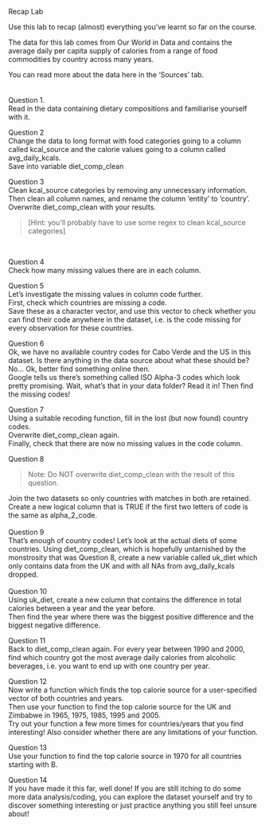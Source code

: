 Recap Lab


Use this lab to recap (almost) everything you've learnt so far on the course.

The data for this lab comes from Our World in Data and contains the average daily per capita supply of calories from a range of food commodities by country across many years.
<br>

You can read more about the data here in the ‘Sources’ tab.
<br>
<br>
<br>
Question 1.<br>
Read in the data containing dietary compositions and familiarise yourself with it.


Question 2<br>
Change the data to long format with food categories going to a column called kcal_source and the calorie values going to a column called avg_daily_kcals.<br>
Save into variable diet_comp_clean


Question 3<br>
Clean kcal_source categories by removing any unnecessary information.<br>
Then clean all column names, and rename the column ‘entity’ to ‘country’.<br>
Overwrite diet_comp_clean with your results.
<blockquote>[Hint: you’ll probably have to use some regex to clean kcal_source categories]
</blockquote><br>


Question 4<br>
Check how many missing values there are in each column.


Question 5<br>
Let’s investigate the missing values in column code further.<br>
First, check which countries are missing a code.<br>
Save these as a character vector, and use this vector to check whether you can find their code anywhere in the dataset, i.e. is the code missing for every observation for these countries.


Question 6<br>
Ok, we have no available country codes for Cabo Verde and the US in this dataset. Is there anything in the data source about what these should be? No… Ok, better find something online then.<br>
Google tells us there’s something called ISO Alpha-3 codes which look pretty promising. Wait, what’s that in your data folder? Read it in! Then find the missing codes!


Question 7<br>
Using a suitable recoding function, fill in the lost (but now found) country codes.<br>
Overwrite diet_comp_clean again.<br>
Finally, check that there are now no missing values in the code column.


Question 8<br>
<blockquote>
Note: Do NOT overwrite diet_comp_clean with the result of this question.
</blockquote>
Join the two datasets so only countries with matches in both are retained.<br>
Create a new logical column that is TRUE if the first two letters of code is the same as alpha_2_code.
<br>
<br>
Question 9<br>
That’s enough of country codes! Let’s look at the actual diets of some countries. Using diet_comp_clean, which is hopefully untarnished by the monstrosity that was Question 8, create a new variable called uk_diet which only contains data from the UK and with all NAs from avg_daily_kcals dropped.
<br>
<br>
Question 10<br>
Using uk_diet, create a new column that contains the difference in total calories between a year and the year before.<br>
Then find the year where there was the biggest positive difference and the biggest negative difference.


Question 11<br>
Back to diet_comp_clean again. For every year between 1990 and 2000, find which country got the most average daily calories from alcoholic beverages, i.e. you want to end up with one country per year.


Question 12<br>
Now write a function which finds the top calorie source for a user-specified vector of both countries and years.<br>
Then use your function to find the top calorie source for the UK and Zimbabwe in 1965, 1975, 1985, 1995 and 2005.<br>
Try out your function a few more times for countries/years that you find interesting! Also consider whether there are any limitations of your function.


Question 13<br>
Use your function to find the top calorie source in 1970 for all countries starting with B.


Question 14<br>
If you have made it this far, well done! If you are still itching to do some more data analysis/coding, you can explore the dataset yourself and try to discover something interesting or just practice anything you still feel unsure about!